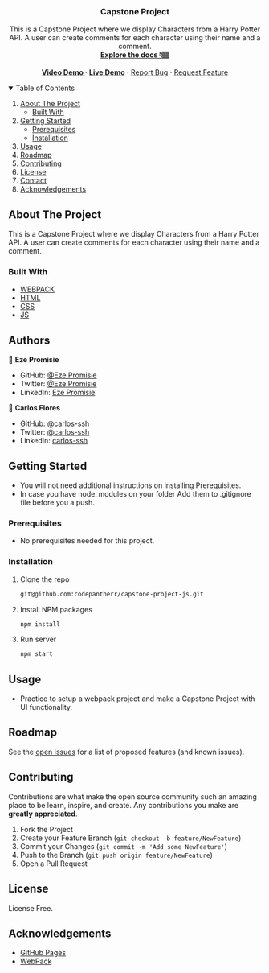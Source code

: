 <br />
<p align="center">

  <h3 align="center">Capstone Project</h3>

  <p align="center">
    This is a Capstone Project where we display Characters from a Harry Potter API. A user can create comments for each character using their name and a comment.
    <br />
    <a href="#"><strong>Explore the docs 👇🏽</strong></a>
    <br />
    <br />
    <a href="#"> <strong>Video Demo </strong> </a>
    ·
    <a href="https://harrypotteractors.netlify.app/"><strong>Live Demo</strong></a>
    ·
    <a href="https://github.com/codepantherr/capstone-project-js/issues">Report Bug</a>
    ·
    <a href="https://github.com/codepantherr/capstone-project-js/issues">Request Feature</a>
  </p>
</p>

<details open="open">
  <summary>Table of Contents</summary>
  <ol>
    <li>
      <a href="#about-the-project">About The Project</a>
      <ul>
        <li><a href="#built-with">Built With</a></li>
      </ul>
    </li>
    <li>
      <a href="#getting-started">Getting Started</a>
      <ul>
        <li><a href="#prerequisites">Prerequisites</a></li>
        <li><a href="#installation">Installation</a></li>
      </ul>
    </li>
    <li><a href="#usage">Usage</a></li>
    <li><a href="#roadmap">Roadmap</a></li>
    <li><a href="#contributing">Contributing</a></li>
    <li><a href="#license">License</a></li>
    <li><a href="#contact">Contact</a></li>
    <li><a href="#acknowledgements">Acknowledgements</a></li>
  </ol>
</details>

## About The Project

This is a Capstone Project where we display Characters from a Harry Potter API. A user can create comments for each character using their name and a comment.

### Built With

- [WEBPACK](https://webpack.js.org/)
- [HTML](https://www.w3schools.com/html/)
- [CSS](https://www.w3schools.com/css/)
- [JS](https://www.javascript.com/)

## Authors
👤 **Eze Promisie**

- GitHub: [@Eze Promisie](https://github.com/codepantherr)
- Twitter: [@Eze Promisie](https://twitter.com/codepantherr)
- LinkedIn: [Eze Promisie](https://www.linkedin.com/in/promise-eze/)


👤 **Carlos Flores**

- GitHub: [@carlos-ssh](https://github.com/carlos-ssh)
- Twitter: [@carlos-ssh](https://twitter.com/aom.robles)
- LinkedIn: [carlos-ssh](https://www.linkedin.com/in/carlos-ssh/)

## Getting Started

- You will not need additional instructions on installing Prerequisites.
- In case you have node_modules on your folder Add them to .gitignore file before you a push.

### Prerequisites

- No prerequisites needed for this project.

### Installation


1. Clone the repo
   ```sh
   git@github.com:codepantherr/capstone-project-js.git
   ```

2. Install NPM packages
   ```sh
   npm install
   ```
3. Run server
   ```sh
   npm start
   ```

## Usage

- Practice to setup a webpack project and make a Capstone Project with UI functionality.

## Roadmap

See the [open issues](https://github.com/codepantherr/capstone-project-js/issues) for a list of proposed features (and known issues).

## Contributing

Contributions are what make the open source community such an amazing place to be learn, inspire, and create. Any contributions you make are **greatly appreciated**.

1. Fork the Project
2. Create your Feature Branch (`git checkout -b feature/NewFeature`)
3. Commit your Changes (`git commit -m 'Add some NewFeature'`)
4. Push to the Branch (`git push origin feature/NewFeature`)
5. Open a Pull Request

## License

License Free.

## Acknowledgements

- [GitHub Pages](https://pages.github.com)
- [WebPack](https://webpack.js.org/)
